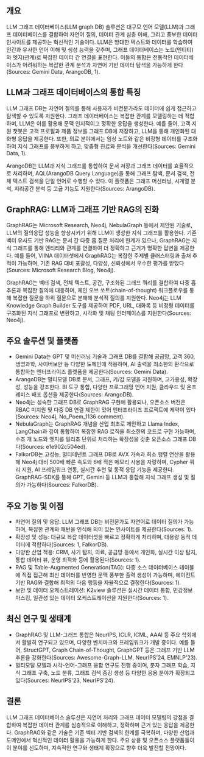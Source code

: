 ## 개요
LLM 그래프 데이터베이스(LLM graph DB) 솔루션은 대규모 언어 모델(LLM)과 그래프 데이터베이스를 결합하여 자연어 질의, 데이터 관계 심층 이해, 그리고 풍부한 데이터 인사이트를 제공하는 혁신적인 기술이다. LLM은 방대한 텍스트와 데이터를 학습하여 인간과 유사한 언어 이해 및 생성 능력을 갖추며, 그래프 데이터베이스는 노드(엔티티)와 엣지(관계)로 복잡한 데이터 간 연결을 표현한다. 이들의 통합은 전통적인 데이터베이스가 어려워하는 복잡한 관계 분석과 자연어 기반 데이터 탐색을 가능하게 한다(Sources: Gemini Data, ArangoDB, 1).

## LLM과 그래프 데이터베이스의 통합 특징
LLM 그래프 DB는 자연어 질의를 통해 사용자가 비전문가라도 데이터에 쉽게 접근하고 탐색할 수 있도록 지원한다. 그래프 데이터베이스는 복잡한 관계를 모델링하는 데 적합하며, LLM은 이를 활용해 문맥 인지적이고 정확한 응답을 생성한다. 예를 들어, 고객 지원 챗봇은 고객 프로필과 제품 정보를 그래프 DB에 저장하고, LLM을 통해 개인화된 대화형 응답을 제공한다. 또한, 의료 분야에서는 임상 노트와 같은 비정형 데이터를 구조화하여 지식 그래프를 풍부하게 하고, 맞춤형 진료와 분석을 개선한다(Sources: Gemini Data, 1).

ArangoDB는 LLM과 지식 그래프를 통합하여 문서 저장과 그래프 데이터를 효율적으로 처리하며, AQL(ArangoDB Query Language)을 통해 그래프 탐색, 문서 검색, 전체 텍스트 검색을 단일 언어로 수행할 수 있다. 이 플랫폼은 그래프 머신러닝, 시계열 분석, 지리공간 분석 등 고급 기능도 지원한다(Sources: ArangoDB).

## GraphRAG: LLM과 그래프 기반 RAG의 진화
GraphRAG는 Microsoft Research, Neo4j, NebulaGraph 등에서 제안된 기술로, LLM의 질의응답 성능을 향상시키기 위해 LLM이 생성한 지식 그래프를 활용한다. 기존 벡터 유사도 기반 RAG는 문서 간 다중 홉 질문 처리에 한계가 있으나, GraphRAG는 지식 그래프를 통해 엔티티와 관계를 연결하여 더 정확하고 근거가 명확한 답변을 제공한다. 예를 들어, VIINA 데이터셋에서 GraphRAG는 복잡한 주제별 클러스터링과 출처 추적이 가능하며, 기존 RAG 대비 포괄성, 다양성, 신뢰성에서 우수한 평가를 받았다(Sources: Microsoft Research Blog, Neo4j).

GraphRAG는 벡터 검색, 전체 텍스트, 공간, 구조화된 그래프 쿼리를 결합하여 다중 홉 추론과 복잡한 질의에 대응하며, 체인 오브 쏘트(chain-of-thought) 워크플로우를 통해 복잡한 질문을 하위 질문으로 분해해 분석적 질의를 지원한다. Neo4j는 LLM Knowledge Graph Builder 도구를 제공하여 PDF, URL, 대화록 등 비정형 데이터를 구조화된 지식 그래프로 변환하고, 시각화 및 채팅 인터페이스를 지원한다(Sources: Neo4j).

## 주요 솔루션 및 플랫폼
- Gemini Data는 GPT 및 머신러닝 기술과 그래프 DB를 결합해 공급망, 고객 360, 생명과학, 사이버보안 등 다양한 도메인에 적용하며, AI 출력을 최소한의 환각으로 통합하는 엔터프라이즈 플랫폼을 제공한다(Sources: Gemini Data).
- ArangoDB는 멀티모델 DB로 문서, 그래프, 키/값 모델을 지원하며, 고가용성, 확장성, 성능을 강조한다. BI 도구 통합, 다양한 프로그래밍 언어 지원, 클라우드 및 온프레미스 배포 옵션을 제공한다(Sources: ArangoDB).
- Neo4j는 성숙한 그래프 DB로 GraphRAG 구현에 활용되나, 오픈소스 버전은 RBAC 미지원 및 다중 DB 연결 제한이 있어 엔터프라이즈 프로젝트에 제약이 있다(Sources: Neo4j, No_Poem_1136 comment).
- NebulaGraph는 GraphRAG 개념을 산업 최초로 제안하고 Llama Index, LangChain과 깊이 통합하여 복잡한 RAG 로직을 최소한의 코드로 구현 가능하며, 수조 개 노드와 엣지를 밀리초 단위로 처리하는 확장성을 갖춘 오픈소스 그래프 DB다(Sources: e1e902c504ed).
- FalkorDB는 고성능, 멀티테넌트 그래프 DB로 AVX 가속과 희소 행렬 연산을 활용해 Neo4j 대비 500배 빠른 속도와 6배 적은 메모리 사용을 자랑하며, Cypher 쿼리 지원, AI 프레임워크 연동, 실시간 추천 및 동적 응답 기능을 제공한다. GraphRAG-SDK를 통해 GPT, Gemini 등 LLM과 통합해 지식 그래프 생성 및 질의가 가능하다(Sources: FalkorDB).

## 주요 기능 및 이점
- 자연어 질의 및 응답: LLM 그래프 DB는 비전문가도 자연어로 데이터 질의가 가능하며, 복잡한 관계와 패턴을 인식해 의미 있는 인사이트를 제공한다(Sources: 1).
- 확장성 및 성능: 대규모 복잡 데이터셋을 빠르고 정확하게 처리하며, 대용량 동적 데이터에 적합하다(Sources: 1, FalkorDB).
- 다양한 산업 적용: CRM, 사기 탐지, 의료, 공급망 등에서 개인화, 실시간 이상 탐지, 통합 데이터 뷰, 운영 최적화 등에 활용된다(Sources: 1).
- RAG 및 Table-Augmented Generation(TAG): 다중 소스 데이터베이스 테이블에 직접 접근해 최신 데이터를 반영한 문맥 풍부한 출력 생성이 가능하며, 에이전트 기반 RAG와 결합해 최적의 다음 행동을 자율적으로 결정한다(Sources: 1).
- 보안 및 데이터 오케스트레이션: K2view 솔루션은 실시간 데이터 통합, 민감정보 마스킹, 일관성 있는 데이터 오케스트레이션을 지원한다(Sources: 1).

## 최신 연구 및 생태계
- GraphRAG 및 LLM-그래프 통합은 NeurIPS, ICLR, ICML, AAAI 등 주요 학회에서 활발히 연구되고 있으며, 다양한 벤치마크와 프레임워크가 개발 중이다. 예를 들어, StructGPT, Graph Chain-of-Thought, GraphGPT 등은 그래프 기반 LLM 추론을 강화한다(Sources: Awesome-Graph-LLM, NeurIPS'24, EMNLP'23).
- 멀티모달 모델과 시각-언어-그래프 융합 연구도 진행 중이며, 분자 그래프 학습, 지식 그래프 구축, 노드 분류, 그래프 검색 증강 생성 등 다양한 응용 분야가 확장되고 있다(Sources: NeurIPS'23, NeurIPS'24).

## 결론
LLM 그래프 데이터베이스 솔루션은 자연어 처리와 그래프 데이터 모델링의 강점을 결합하여 복잡한 데이터 관계를 심층적으로 이해하고, 정확하며 근거 있는 응답을 제공한다. GraphRAG와 같은 기술은 기존 벡터 기반 검색의 한계를 극복하며, 다양한 산업과 도메인에서 혁신적인 데이터 활용을 가능하게 한다. 주요 상용 및 오픈소스 플랫폼들이 이 분야를 선도하며, 지속적인 연구와 생태계 확장으로 향후 더욱 발전할 전망이다.